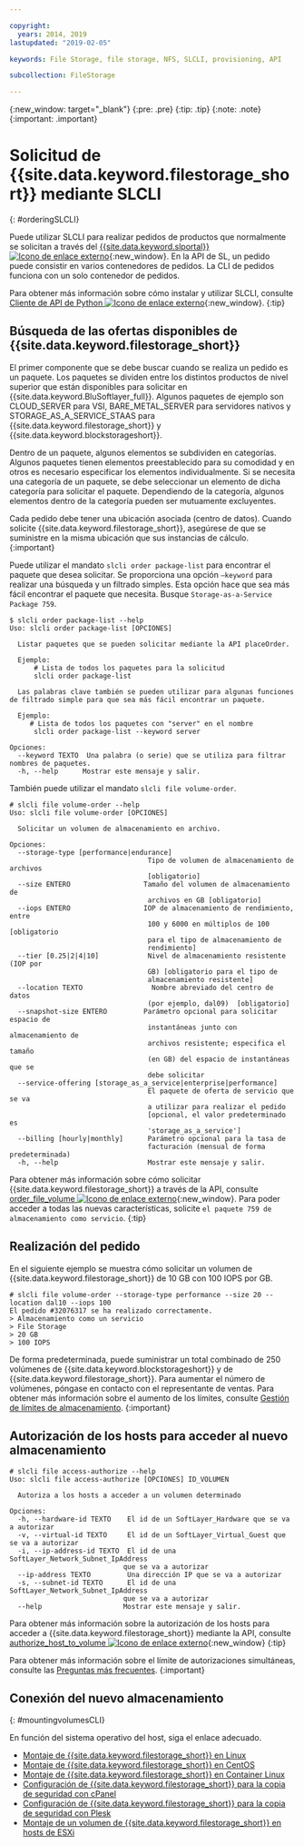 ```yaml
---

copyright:
  years: 2014, 2019
lastupdated: "2019-02-05"

keywords: File Storage, file storage, NFS, SLCLI, provisioning, API

subcollection: FileStorage

---
```

{:new_window: target="_blank"}
{:pre: .pre}
{:tip: .tip}
{:note: .note}
{:important: .important}

# Solicitud de {{site.data.keyword.filestorage_short}} mediante SLCLI
{: #orderingSLCLI}

Puede utilizar SLCLI para realizar pedidos de productos que normalmente se solicitan a través del [{{site.data.keyword.slportal}} ![Icono de enlace externo](../../icons/launch-glyph.svg "Icono de enlace externo")](https://control.softlayer.com/){:new_window}. En la API de SL, un pedido puede consistir en varios contenedores de pedidos. La CLI de pedidos funciona con un solo contenedor de pedidos.

Para obtener más información sobre cómo instalar y utilizar SLCLI, consulte [Cliente de API de Python ![Icono de enlace externo](../../icons/launch-glyph.svg "Icono de enlace externo")](https://softlayer-python.readthedocs.io/en/latest/cli.html){:new_window}.
{:tip}

## Búsqueda de las ofertas disponibles de {{site.data.keyword.filestorage_short}}

El primer componente que se debe buscar cuando se realiza un pedido es un paquete. Los paquetes se dividen entre los distintos productos de nivel superior que están disponibles para solicitar en {{site.data.keyword.BluSoftlayer_full}}. Algunos paquetes de ejemplo son CLOUD_SERVER para VSI, BARE_METAL_SERVER para servidores nativos y STORAGE_AS_A_SERVICE_STAAS para {{site.data.keyword.filestorage_short}} y {{site.data.keyword.blockstorageshort}}.

Dentro de un paquete, algunos elementos se subdividen en categorías. Algunos paquetes tienen elementos preestablecido para su comodidad y en otros es necesario especificar los elementos individualmente. Si se necesita una categoría de un paquete, se debe seleccionar un elemento de dicha categoría para solicitar el paquete. Dependiendo de la categoría, algunos elementos dentro de la categoría pueden ser mutuamente excluyentes.

Cada pedido debe tener una ubicación asociada (centro de datos). Cuando solicite {{site.data.keyword.filestorage_short}}, asegúrese de que se suministre en la misma ubicación que sus instancias de cálculo.
{:important}

Puede utilizar el mandato `slcli order package-list` para encontrar el paquete que desea solicitar. Se proporciona una opción `–keyword` para realizar una búsqueda y un filtrado simples. Esta opción hace que sea más fácil encontrar el paquete que necesita. Busque `Storage-as-a-Service Package 759`.

```
$ slcli order package-list --help
Uso: slcli order package-list [OPCIONES]

  Listar paquetes que se pueden solicitar mediante la API placeOrder.

  Ejemplo:
      # Lista de todos los paquetes para la solicitud
      slcli order package-list

  Las palabras clave también se pueden utilizar para algunas funciones de filtrado simple para que sea más fácil encontrar un paquete.

  Ejemplo:
     # Lista de todos los paquetes con "server" en el nombre
      slcli order package-list --keyword server

Opciones:
  --keyword TEXTO  Una palabra (o serie) que se utiliza para filtrar nombres de paquetes.
  -h, --help      Mostrar este mensaje y salir.
```

También puede utilizar el mandato `slcli file volume-order`.

```
# slcli file volume-order --help
Uso: slcli file volume-order [OPCIONES]

  Solicitar un volumen de almacenamiento en archivo.

Opciones:
  --storage-type [performance|endurance]
                                  Tipo de volumen de almacenamiento de archivos
                                  [obligatorio]
  --size ENTERO                  Tamaño del volumen de almacenamiento de
                                  archivos en GB [obligatorio]
  --iops ENTERO                  IOP de almacenamiento de rendimiento, entre
                                  100 y 6000 en múltiplos de 100 [obligatorio
                                  para el tipo de almacenamiento de
                                  rendimiento]
  --tier [0.25|2|4|10]            Nivel de almacenamiento resistente (IOP por
                                  GB) [obligatorio para el tipo de
                                  almacenamiento resistente]
  --location TEXTO                 Nombre abreviado del centro de datos
                                  (por ejemplo, dal09)  [obligatorio]
  --snapshot-size ENTERO         Parámetro opcional para solicitar espacio de
                                  instantáneas junto con almacenamiento de
                                  archivos resistente; especifica el tamaño
                                  (en GB) del espacio de instantáneas que se
                                  debe solicitar
  --service-offering [storage_as_a_service|enterprise|performance]
                                  El paquete de oferta de servicio que se va
                                  a utilizar para realizar el pedido
                                  [opcional, el valor predeterminado es
                                  'storage_as_a_service']
  --billing [hourly|monthly]      Parámetro opcional para la tasa de
                                  facturación (mensual de forma predeterminada)
  -h, --help                      Mostrar este mensaje y salir.
```

Para obtener más información sobre cómo solicitar {{site.data.keyword.filestorage_short}} a través de la API, consulte [order_file_volume ![Icono de enlace externo](../../icons/launch-glyph.svg "Icono de enlace externo")](https://softlayer-python.readthedocs.io/en/latest/api/managers/file.html#SoftLayer.managers.file.FileStorageManager.order_file_volume){:new_window}.
Para poder acceder a todas las nuevas características, solicite `el paquete 759 de almacenamiento como servicio`.
{:tip}


## Realización del pedido

En el siguiente ejemplo se muestra cómo solicitar un volumen de {{site.data.keyword.filestorage_short}} de 10 GB con 100 IOPS por GB.

```
# slcli file volume-order --storage-type performance --size 20 --location dal10 --iops 100
El pedido #32076317 se ha realizado correctamente.
> Almacenamiento como un servicio
> File Storage
> 20 GB
> 100 IOPS
```

De forma predeterminada, puede suministrar un total combinado de 250 volúmenes de {{site.data.keyword.blockstorageshort}} y de {{site.data.keyword.filestorage_short}}. Para aumentar el número de volúmenes, póngase en contacto con el representante de ventas. Para obtener más información sobre el aumento de los límites, consulte [Gestión de límites de almacenamiento](/docs/infrastructure/FileStorage?topic=FileStorage-managinglimits).
{:important}

## Autorización de los hosts para acceder al nuevo almacenamiento

```
# slcli file access-authorize --help
Uso: slcli file access-authorize [OPCIONES] ID_VOLUMEN

  Autoriza a los hosts a acceder a un volumen determinado

Opciones:
  -h, --hardware-id TEXTO    El id de un SoftLayer_Hardware que se va a autorizar
  -v, --virtual-id TEXTO     El id de un SoftLayer_Virtual_Guest que se va a autorizar
  -i, --ip-address-id TEXTO  El id de una SoftLayer_Network_Subnet_IpAddress
                            que se va a autorizar
  --ip-address TEXTO         Una dirección IP que se va a autorizar
  -s, --subnet-id TEXTO      El id de una SoftLayer_Network_Subnet_IpAddress
                            que se va a autorizar
  --help                    Mostrar este mensaje y salir.
```

Para obtener más información sobre la autorización de los hosts para acceder a {{site.data.keyword.filestorage_short}} mediante la API, consulte [authorize_host_to_volume ![Icono de enlace externo](../../icons/launch-glyph.svg "Icono de enlace externo")](https://softlayer-python.readthedocs.io/en/latest/api/managers/file.html#SoftLayer.managers.file.FileStorageManager.authorize_host_to_volume){:new_window}
{:tip}

Para obtener más información sobre el límite de autorizaciones simultáneas, consulte las [Preguntas más frecuentes](/docs/infrastructure/FileStorage?topic=FileStorage-faqs).
{:important}

## Conexión del nuevo almacenamiento
{: #mountingvolumesCLI}

En función del sistema operativo del host, siga el enlace adecuado.
- [Montaje de {{site.data.keyword.filestorage_short}} en Linux](/docs/infrastructure/FileStorage?topic=FileStorage-mountingLinux)
- [Montaje de {{site.data.keyword.filestorage_short}} en CentOS](/docs/infrastructure/FileStorage?topic=FileStorage-mountingCentOS)
- [Montaje de {{site.data.keyword.filestorage_short}} en Container Linux](/docs/infrastructure/FileStorage?topic=FileStorage-mountingCoreOS)
- [Configuración de {{site.data.keyword.filestorage_short}} para la copia de seguridad con cPanel](/docs/infrastructure/FileStorage?topic=FileStorage-cPanelBackups)
- [Configuración de {{site.data.keyword.filestorage_short}} para la copia de seguridad con Plesk](/docs/infrastructure/FileStorage?topic=FileStorage-PleskBackup)
- [Montaje de un volumen de {{site.data.keyword.filestorage_short}} en hosts de ESXi](/docs/infrastructure/FileStorage?topic=FileStorage-architectureguide)
